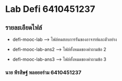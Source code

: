 # Lab Defi 6410451237

## รายละเอียดไฟล์
- defi-mooc-lab       -->     ไฟล์ทดสอบการรันของอาจารย์และตัวอย่าง

- defi-mooc-lab-ans2  -->   ไฟล์ทั้งหมดของคำถามข้อ 2

- defi-mooc-lab-ans3  -->   ไฟล์ทั้งหมดของคำถามข้อ 3

### นาย พีรสิษฐ์ พลอยอร่าม 6410451237